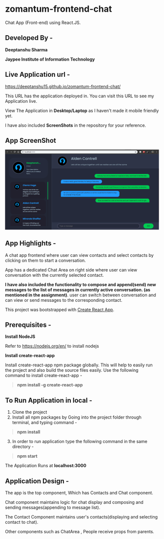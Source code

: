 # zomantum-frontend-chat
Chat App (Front-end) using React.JS.

## Developed By - 
**Deeptanshu Sharma**

**Jaypee Institute of Information Technology**

## Live Application url -
https://deeptanshu15.github.io/zomantum-frontend-chat/

This URL has the application deployed in. You can visit this URL to see my Application live.

View The Application in **Desktop/Laptop** as I haven't made it mobile friendly yet.

I have also included **ScreenShots** in the repository for your reference.

## App ScreenShot

![alt text](https://raw.githubusercontent.com/Deeptanshu15/zomantum-frontend-chat/master/ScreenShots%20Chat%20App/Chat-Area-with-Another-contact.png)

## App Highlights -
A chat app frontend where user can view contacts and select contacts by clicking on them to start a conversation. 

App has a dedicated Chat Area on right side where user can view conversation with the currently selected contact. 

**I have also included the functionality to compose and append(send) new messages to the list of messages in currently active conversation. (as mentioned in the assignment)**. user can switch between conversation and can view or send messages to the corresponding contact.


This project was bootstrapped with [Create React App](https://github.com/facebook/create-react-app).

## Prerequisites - 
**Install NodeJS**

Refer to https://nodejs.org/en/ to install nodejs

**Install create-react-app**

Install create-react-app npm package globally. This will help to easily run the project and also build the source files easily. Use the following command to install create-react-app - 

> **npm install -g create-react-app**


## To Run Application in local -
1. Clone the project
2. Install all npm packages by Going into the project folder through terminal, and typing command - 

> **npm install**

3. In order to run application type the following command in the same directory - 

>**npm start**

The Application Runs at **localhost:3000**

## Application Design - 
The app is the top component, Which has Contacts and Chat component.

Chat component maintains logic for chat display and composing and sending messages(appending to message list).

The Contact Component maintains user's contacts(displaying and selecting contact to chat).

Other components such as ChatArea , People receive props from parents.
